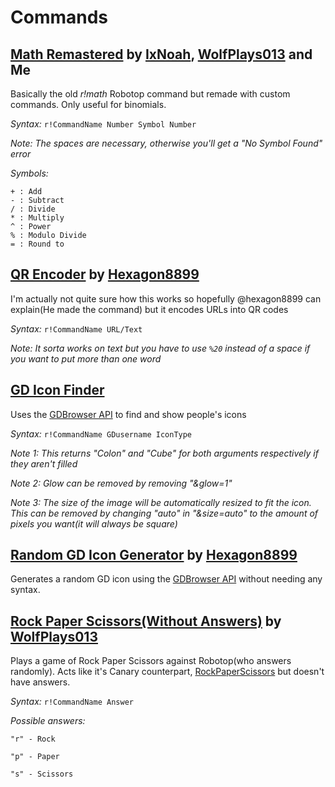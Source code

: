 # Commands

## [Math Remastered](https://github.com/toxicscientist/Better-Robotop/blob/master/commands/math-remastered.yaml) by [IxNoah](https://www.reddit.com/user/ixNoah), [WolfPlays013](https://twitter.com/WolfPlay_Posts) and Me

Basically the old _r!math_ Robotop command but remade with custom commands. Only useful for binomials.

*Syntax:*
`r!CommandName Number Symbol Number`

_Note: The spaces are necessary, otherwise you'll get a "No Symbol Found" error_

*Symbols:*

```
+ : Add
- : Subtract
/ : Divide
* : Multiply
^ : Power
% : Modulo Divide
= : Round to
```

## [QR Encoder](https://github.com/toxicscientist/Better-Robotop/blob/master/commands/QR-Encoder) by [Hexagon8899](https://twitter.com/Hexagon8899)

I'm actually not quite sure how this works so hopefully @hexagon8899 can explain(He made the command) but it encodes URLs into QR codes

*Syntax:*
`r!CommandName URL/Text`

_Note: It sorta works on text but you have to use `%20` instead of a space if you want to put more than one word_

## [GD Icon Finder](https://github.com/toxicscientist/Better-Robotop/blob/master/commands/GD%20Icon%20Finder)

Uses the [GDBrowser API](https://gdbrowser.com/API) to find and show people's icons

*Syntax:*
`r!CommandName GDusername IconType`

_Note 1: This returns "Colon" and "Cube" for both arguments respectively if they aren't filled_

_Note 2: Glow can be removed by removing "&glow=1"_

_Note 3: The size of the image will be automatically resized to fit the icon. This can be removed by changing "auto" in "&size=auto" to the amount of pixels you want(it will always be square)_

## [Random GD Icon Generator](https://github.com/toxicscientist/Better-Robotop/blob/master/commands/Random%20GD%20Icon%20Generator) by [Hexagon8899](https://twitter.com/Hexagon8899)

Generates a random GD icon using the [GDBrowser API](https://gdbrowser.com/API) without needing any syntax.

## [Rock Paper Scissors(Without Answers)](https://github.com/toxicscientist/Better-Robotop/blob/master/commands/Rock%20Paper%20Scissors(without%20answers)) by [WolfPlays013](https://twitter.com/WolfPlay_Posts)

Plays a game of Rock Paper Scissors against Robotop(who answers randomly). Acts like it's Canary counterpart, [RockPaperScissors](https://github.com/toxicscientist/Better-Robotop/blob/Canary/commands/RockPaperScissors) but doesn't have answers.

*Syntax:*
`r!CommandName Answer`

*Possible answers:*

```
"r" - Rock

"p" - Paper

"s" - Scissors
```
